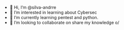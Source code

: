 - 👋 Hi, I’m @silva-andrre
- 👀 I’m interested in learning about Cybersec
- 🌱 I’m currently learning pentest and python.
- 💞️ I’m looking to collaborate on share my knowledge o/


<!---
silva-andrre/silva-andrre is a ✨ special ✨ repository because its `README.md` (this file) appears on your GitHub profile.
You can click the Preview link to take a look at your changes.
--->
